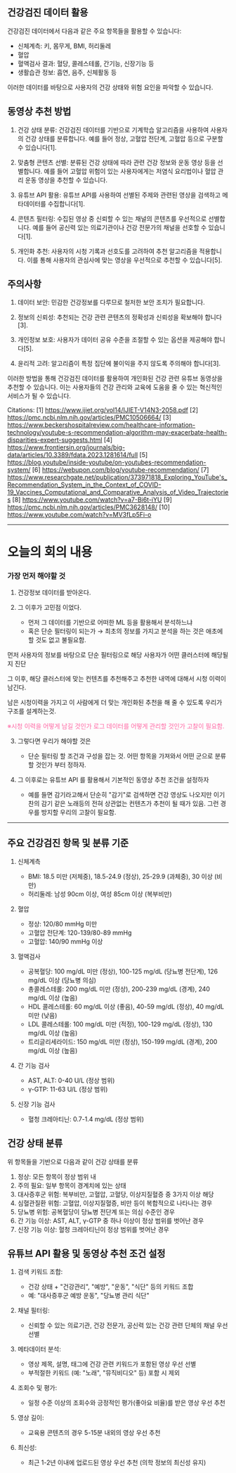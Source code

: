 

## 건강검진 데이터 활용

건강검진 데이터에서 다음과 같은 주요 항목들을 활용할 수 있습니다:

- 신체계측: 키, 몸무게, BMI, 허리둘레 
- 혈압
- 혈액검사 결과: 혈당, 콜레스테롤, 간기능, 신장기능 등
- 생활습관 정보: 흡연, 음주, 신체활동 등

이러한 데이터를 바탕으로 사용자의 건강 상태와 위험 요인을 파악할 수 있습니다.

## 동영상 추천 방법

1. 건강 상태 분류: 
   건강검진 데이터를 기반으로 기계학습 알고리즘을 사용하여 사용자의 건강 상태를 분류합니다. 예를 들어 정상, 고혈압 전단계, 고혈압 등으로 구분할 수 있습니다[1].

2. 맞춤형 콘텐츠 선별:
   분류된 건강 상태에 따라 관련 건강 정보와 운동 영상 등을 선별합니다. 예를 들어 고혈압 위험이 있는 사용자에게는 저염식 요리법이나 혈압 관리 운동 영상을 추천할 수 있습니다.

3. 유튜브 API 활용: 
   유튜브 API를 사용하여 선별된 주제와 관련된 영상을 검색하고 메타데이터를 수집합니다[1].

4. 콘텐츠 필터링:
   수집된 영상 중 신뢰할 수 있는 채널의 콘텐츠를 우선적으로 선별합니다. 예를 들어 공신력 있는 의료기관이나 건강 전문가의 채널을 선호할 수 있습니다[1].

5. 개인화 추천:
   사용자의 시청 기록과 선호도를 고려하여 추천 알고리즘을 적용합니다. 이를 통해 사용자의 관심사에 맞는 영상을 우선적으로 추천할 수 있습니다[5].

## 주의사항

1. 데이터 보안: 민감한 건강정보를 다루므로 철저한 보안 조치가 필요합니다.

2. 정보의 신뢰성: 추천되는 건강 관련 콘텐츠의 정확성과 신뢰성을 확보해야 합니다[3].

3. 개인정보 보호: 사용자가 데이터 공유 수준을 조절할 수 있는 옵션을 제공해야 합니다[5].

4. 윤리적 고려: 알고리즘이 특정 집단에 불이익을 주지 않도록 주의해야 합니다[3].

이러한 방법을 통해 건강검진 데이터를 활용하여 개인화된 건강 관련 유튜브 동영상을 추천할 수 있습니다. 이는 사용자들의 건강 관리와 교육에 도움을 줄 수 있는 혁신적인 서비스가 될 수 있습니다.

Citations:
[1] https://www.ijiet.org/vol14/IJIET-V14N3-2058.pdf
[2] https://pmc.ncbi.nlm.nih.gov/articles/PMC10506664/
[3] https://www.beckershospitalreview.com/healthcare-information-technology/youtube-s-recommendation-algorithm-may-exacerbate-health-disparities-expert-suggests.html
[4] https://www.frontiersin.org/journals/big-data/articles/10.3389/fdata.2023.1281614/full
[5] https://blog.youtube/inside-youtube/on-youtubes-recommendation-system/
[6] https://webupon.com/blog/youtube-recommendation/
[7] https://www.researchgate.net/publication/373971818_Exploring_YouTube's_Recommendation_System_in_the_Context_of_COVID-19_Vaccines_Computational_and_Comparative_Analysis_of_Video_Trajectories
[8] https://www.youtube.com/watch?v=a7-Bi6t-iYU
[9] https://pmc.ncbi.nlm.nih.gov/articles/PMC3628148/
[10] https://www.youtube.com/watch?v=MV3fLp5Fi-o


---

# 오늘의 회의 내용

### 가장 먼저 해야할 것

1. 건강정보 데이터를 받아온다.


2. 그 이후가 고민점 이었다.
	- 먼저 그 데이터를 기반으로 어떠한 ML 등을 활용해서 분석하느냐
	- 혹은 단순 필터링이 되는가
→ 최초의 정보를 가지고 분석을 하는 것은 애초에 할 것도 없고 불필요함.

먼저 사용자의 정보를 바탕으로 단순 필터링으로 해당 사용자가 어떤 클러스터에 해당될지 진단

그 이후, 해당 클러스터에 맞는 컨텐츠를 추천해주고 추천한 내역에 대해서 시청 이력이 남긴다.

남은 시청이력을 가지고 이 사람에게 더 맞는 개인화된 추천을 해 줄 수 있도록 우리가 구조를 설계하는것.

<span style="color:rgb(255, 102, 163)">※시청 이력을 어떻게 남길 것인가 로그 데이터를 어떻게 관리할 것인가 고찰이 필요함.
</span>

3. 그렇다면 우리가 해야할 것은
	- 단순 필터링 할 조건과 구성을 잡는 것. 어떤 항목을 가져와서 어떤 군으로 분류 할 것인가 부터 정하자. 

4. 그 이후로는 유튜브 API 를 활용해서 기본적인 동영상 추천 조건을 설정하자
	- 예를 들면 감기라고해서 단순히 "감기"로 검색하면 건강 영상도 나오지만 이기찬의 감기 같은 노래등의 전혀 상관없는 컨텐츠가 추천이 될 때가 있음. 그런 경우를 방지할 우리의 고찰이 필요함.

---

## 주요 건강검진 항목 및 분류 기준

1. 신체계측
   - BMI: 18.5 미만 (저체중), 18.5-24.9 (정상), 25-29.9 (과체중), 30 이상 (비만)
   - 허리둘레: 남성 90cm 이상, 여성 85cm 이상 (복부비만)

2. 혈압
   - 정상: 120/80 mmHg 미만
   - 고혈압 전단계: 120-139/80-89 mmHg
   - 고혈압: 140/90 mmHg 이상

3. 혈액검사
   - 공복혈당: 100 mg/dL 미만 (정상), 100-125 mg/dL (당뇨병 전단계), 126 mg/dL 이상 (당뇨병 의심)
   - 총콜레스테롤: 200 mg/dL 미만 (정상), 200-239 mg/dL (경계), 240 mg/dL 이상 (높음)
   - HDL 콜레스테롤: 60 mg/dL 이상 (좋음), 40-59 mg/dL (정상), 40 mg/dL 미만 (낮음)
   - LDL 콜레스테롤: 100 mg/dL 미만 (적정), 100-129 mg/dL (정상), 130 mg/dL 이상 (높음)
   - 트리글리세라이드: 150 mg/dL 미만 (정상), 150-199 mg/dL (경계), 200 mg/dL 이상 (높음)

4. 간 기능 검사
   - AST, ALT: 0-40 U/L (정상 범위)
   - γ-GTP: 11-63 U/L (정상 범위)

5. 신장 기능 검사
   - 혈청 크레아티닌: 0.7-1.4 mg/dL (정상 범위)

## 건강 상태 분류

위 항목들을 기반으로 다음과 같이 건강 상태를 분류

1. 정상: 모든 항목이 정상 범위 내
2. 주의 필요: 일부 항목이 경계치에 있는 상태
3. 대사증후군 위험: 복부비만, 고혈압, 고혈당, 이상지질혈증 중 3가지 이상 해당
4. 심혈관질환 위험: 고혈압, 이상지질혈증, 비만 등이 복합적으로 나타나는 경우
5. 당뇨병 위험: 공복혈당이 당뇨병 전단계 또는 의심 수준인 경우
6. 간 기능 이상: AST, ALT, γ-GTP 중 하나 이상이 정상 범위를 벗어난 경우
7. 신장 기능 이상: 혈청 크레아티닌이 정상 범위를 벗어난 경우

## 유튜브 API 활용 및 동영상 추천 조건 설정

1. 검색 키워드 조합:
   - 건강 상태 + "건강관리", "예방", "운동", "식단" 등의 키워드 조합
   - 예: "대사증후군 예방 운동", "당뇨병 관리 식단"

2. 채널 필터링:
   - 신뢰할 수 있는 의료기관, 건강 전문가, 공신력 있는 건강 관련 단체의 채널 우선 선별

3. 메타데이터 분석:
   - 영상 제목, 설명, 태그에 건강 관련 키워드가 포함된 영상 우선 선별
   - 부적절한 키워드 (예: "노래", "뮤직비디오" 등) 포함 시 제외

4. 조회수 및 평가:
   - 일정 수준 이상의 조회수와 긍정적인 평가(좋아요 비율)를 받은 영상 우선 추천

5. 영상 길이:
   - 교육용 콘텐츠의 경우 5-15분 내외의 영상 우선 추천

6. 최신성:
   - 최근 1-2년 이내에 업로드된 영상 우선 추천 (의학 정보의 최신성 유지)
